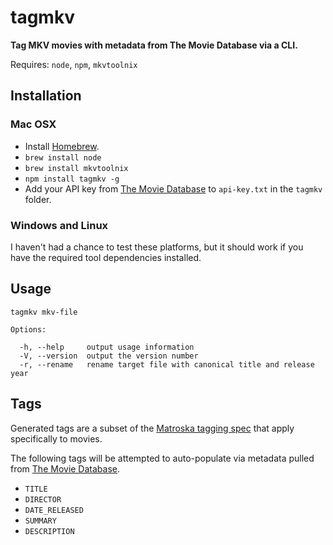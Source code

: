# tagmkv

**Tag MKV movies with metadata from The Movie Database via a CLI.**

Requires: `node`, `npm`, `mkvtoolnix`

## Installation

### Mac OSX
- Install [Homebrew](http://brew.sh/).
- `brew install node`
- `brew install mkvtoolnix`
- `npm install tagmkv -g`
- Add your API key from [The Movie Database](https://www.themoviedb.org/documentation/api) to `api-key.txt` in the `tagmkv` folder.

### Windows and Linux

I haven't had a chance to test these platforms, but it should work if you have the required tool dependencies installed.

## Usage

```
tagmkv mkv-file

Options:

  -h, --help     output usage information
  -V, --version  output the version number
  -r, --rename   rename target file with canonical title and release year
```

## Tags

Generated tags are a subset of the [Matroska tagging spec](http://www.matroska.org/technical/specs/tagging/index.html) that apply specifically to movies.

The following tags will be attempted to auto-populate via metadata pulled from [The Movie Database](https://www.themoviedb.org/).

- `TITLE`
- `DIRECTOR`
- `DATE_RELEASED`
- `SUMMARY`
- `DESCRIPTION`
